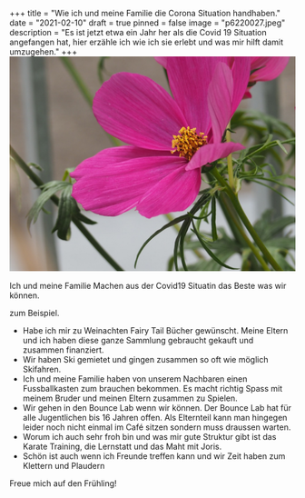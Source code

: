 +++
title = "Wie ich und meine Familie die Corona Situation handhaben."
date = "2021-02-10"
draft = true
pinned = false
image = "p6220027.jpeg"
description = "Es ist jetzt etwa ein Jahr her als die Covid 19 Situation angefangen hat, hier erzähle ich wie ich sie erlebt und was mir hilft damit umzugehen."
+++
![](p6220027.jpeg)

Ich und meine Familie Machen aus der Covid19 Situatin das Beste was wir können.

 zum Beispiel. 

* Habe ich mir zu Weinachten Fairy Tail Bücher gewünscht. Meine Eltern und ich haben diese ganze Sammlung gebraucht gekauft und zusammen finanziert. 
* Wir haben Ski gemietet und gingen zusammen so oft wie möglich Skifahren.
* Ich und meine Familie haben von unserem Nachbaren einen Fussballkasten zum brauchen bekommen. Es macht richtig Spass mit meinem Bruder und meinen Eltern zusammen zu Spielen.
* Wir gehen in den Bounce Lab wenn wir können. Der Bounce Lab hat für alle Jugentlichen bis 16 Jahren offen. Als Elternteil kann man hingegen leider noch nicht einmal im Café sitzen sondern muss draussen warten.
* Worum ich auch sehr froh bin und was mir gute Struktur gibt ist das Karate Training, die Lernstatt und das Maht mit Joris.
* Schön ist auch wenn ich Freunde treffen kann und wir Zeit haben zum Klettern und Plaudern

Freue mich auf den Frühling!